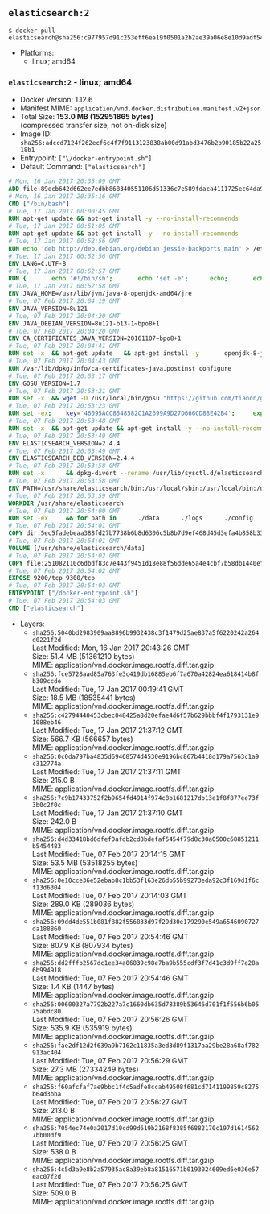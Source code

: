 ## `elasticsearch:2`

```console
$ docker pull elasticsearch@sha256:c977957d91c253eff6ea19f0501a2b2ae39a06e8e10d9adf5404a9fd62579682
```

-	Platforms:
	-	linux; amd64

### `elasticsearch:2` - linux; amd64

-	Docker Version: 1.12.6
-	Manifest MIME: `application/vnd.docker.distribution.manifest.v2+json`
-	Total Size: **153.0 MB (152951865 bytes)**  
	(compressed transfer size, not on-disk size)
-	Image ID: `sha256:adccd7124f262ecf6c4f7f9113123838ab00d91abd3476b2b90185b22a2518b1`
-	Entrypoint: `["\/docker-entrypoint.sh"]`
-	Default Command: `["elasticsearch"]`

```dockerfile
# Mon, 16 Jan 2017 20:35:09 GMT
ADD file:89ecb642d662ee7edbb868340551106d51336c7e589fdaca4111725ec64da957 in / 
# Mon, 16 Jan 2017 20:35:16 GMT
CMD ["/bin/bash"]
# Tue, 17 Jan 2017 00:00:45 GMT
RUN apt-get update && apt-get install -y --no-install-recommends 		ca-certificates 		curl 		wget 	&& rm -rf /var/lib/apt/lists/*
# Tue, 17 Jan 2017 00:51:05 GMT
RUN apt-get update && apt-get install -y --no-install-recommends 		bzip2 		unzip 		xz-utils 	&& rm -rf /var/lib/apt/lists/*
# Tue, 17 Jan 2017 00:52:56 GMT
RUN echo 'deb http://deb.debian.org/debian jessie-backports main' > /etc/apt/sources.list.d/jessie-backports.list
# Tue, 17 Jan 2017 00:52:56 GMT
ENV LANG=C.UTF-8
# Tue, 17 Jan 2017 00:52:57 GMT
RUN { 		echo '#!/bin/sh'; 		echo 'set -e'; 		echo; 		echo 'dirname "$(dirname "$(readlink -f "$(which javac || which java)")")"'; 	} > /usr/local/bin/docker-java-home 	&& chmod +x /usr/local/bin/docker-java-home
# Tue, 17 Jan 2017 00:52:58 GMT
ENV JAVA_HOME=/usr/lib/jvm/java-8-openjdk-amd64/jre
# Tue, 07 Feb 2017 20:04:19 GMT
ENV JAVA_VERSION=8u121
# Tue, 07 Feb 2017 20:04:20 GMT
ENV JAVA_DEBIAN_VERSION=8u121-b13-1~bpo8+1
# Tue, 07 Feb 2017 20:04:20 GMT
ENV CA_CERTIFICATES_JAVA_VERSION=20161107~bpo8+1
# Tue, 07 Feb 2017 20:04:41 GMT
RUN set -x 	&& apt-get update 	&& apt-get install -y 		openjdk-8-jre-headless="$JAVA_DEBIAN_VERSION" 		ca-certificates-java="$CA_CERTIFICATES_JAVA_VERSION" 	&& rm -rf /var/lib/apt/lists/* 	&& [ "$JAVA_HOME" = "$(docker-java-home)" ]
# Tue, 07 Feb 2017 20:04:43 GMT
RUN /var/lib/dpkg/info/ca-certificates-java.postinst configure
# Tue, 07 Feb 2017 20:53:17 GMT
ENV GOSU_VERSION=1.7
# Tue, 07 Feb 2017 20:53:21 GMT
RUN set -x 	&& wget -O /usr/local/bin/gosu "https://github.com/tianon/gosu/releases/download/$GOSU_VERSION/gosu-$(dpkg --print-architecture)" 	&& wget -O /usr/local/bin/gosu.asc "https://github.com/tianon/gosu/releases/download/$GOSU_VERSION/gosu-$(dpkg --print-architecture).asc" 	&& export GNUPGHOME="$(mktemp -d)" 	&& gpg --keyserver ha.pool.sks-keyservers.net --recv-keys B42F6819007F00F88E364FD4036A9C25BF357DD4 	&& gpg --batch --verify /usr/local/bin/gosu.asc /usr/local/bin/gosu 	&& rm -r "$GNUPGHOME" /usr/local/bin/gosu.asc 	&& chmod +x /usr/local/bin/gosu 	&& gosu nobody true
# Tue, 07 Feb 2017 20:53:23 GMT
RUN set -ex; 	key='46095ACC8548582C1A2699A9D27D666CD88E42B4'; 	export GNUPGHOME="$(mktemp -d)"; 	gpg --keyserver ha.pool.sks-keyservers.net --recv-keys "$key"; 	gpg --export "$key" > /etc/apt/trusted.gpg.d/elastic.gpg; 	rm -r "$GNUPGHOME"; 	apt-key list
# Tue, 07 Feb 2017 20:53:48 GMT
RUN set -x 	&& apt-get update && apt-get install -y --no-install-recommends apt-transport-https && rm -rf /var/lib/apt/lists/* 	&& echo 'deb http://packages.elasticsearch.org/elasticsearch/2.x/debian stable main' > /etc/apt/sources.list.d/elasticsearch.list
# Tue, 07 Feb 2017 20:53:49 GMT
ENV ELASTICSEARCH_VERSION=2.4.4
# Tue, 07 Feb 2017 20:53:49 GMT
ENV ELASTICSEARCH_DEB_VERSION=2.4.4
# Tue, 07 Feb 2017 20:53:58 GMT
RUN set -x 		&& dpkg-divert --rename /usr/lib/sysctl.d/elasticsearch.conf 		&& apt-get update 	&& apt-get install -y --no-install-recommends "elasticsearch=$ELASTICSEARCH_DEB_VERSION" 	&& rm -rf /var/lib/apt/lists/*
# Tue, 07 Feb 2017 20:53:58 GMT
ENV PATH=/usr/share/elasticsearch/bin:/usr/local/sbin:/usr/local/bin:/usr/sbin:/usr/bin:/sbin:/bin
# Tue, 07 Feb 2017 20:53:59 GMT
WORKDIR /usr/share/elasticsearch
# Tue, 07 Feb 2017 20:54:00 GMT
RUN set -ex 	&& for path in 		./data 		./logs 		./config 		./config/scripts 	; do 		mkdir -p "$path"; 		chown -R elasticsearch:elasticsearch "$path"; 	done
# Tue, 07 Feb 2017 20:54:01 GMT
COPY dir:5ec5fadebeaa388fd27b7738b6b8d6306c5b8b7d9ef468d45d3efa4b858b338f in ./config 
# Tue, 07 Feb 2017 20:54:01 GMT
VOLUME [/usr/share/elasticsearch/data]
# Tue, 07 Feb 2017 20:54:02 GMT
COPY file:251082110c6dbdf83c7e443f9451d18e88f56dde65a4e4cbf7b58db1440ef558 in / 
# Tue, 07 Feb 2017 20:54:02 GMT
EXPOSE 9200/tcp 9300/tcp
# Tue, 07 Feb 2017 20:54:03 GMT
ENTRYPOINT ["/docker-entrypoint.sh"]
# Tue, 07 Feb 2017 20:54:03 GMT
CMD ["elasticsearch"]
```

-	Layers:
	-	`sha256:5040bd2983909aa8896b9932438c3f1479d25ae837a5f6220242a264d0221f2d`  
		Last Modified: Mon, 16 Jan 2017 20:43:26 GMT  
		Size: 51.4 MB (51361210 bytes)  
		MIME: application/vnd.docker.image.rootfs.diff.tar.gzip
	-	`sha256:fce5728aad85a763fe3c419db16885eb6f7a670a42824ea618414b8fb309ccde`  
		Last Modified: Tue, 17 Jan 2017 00:19:41 GMT  
		Size: 18.5 MB (18535441 bytes)  
		MIME: application/vnd.docker.image.rootfs.diff.tar.gzip
	-	`sha256:c42794440453cbec048425a8d20efae4d6f57b629bbbf4f1793131e91088eb46`  
		Last Modified: Tue, 17 Jan 2017 21:37:12 GMT  
		Size: 566.7 KB (566657 bytes)  
		MIME: application/vnd.docker.image.rootfs.diff.tar.gzip
	-	`sha256:0c0da797ba4835d69468574d4530e9196bc867b4418d179a7563c1a9c312774a`  
		Last Modified: Tue, 17 Jan 2017 21:37:11 GMT  
		Size: 215.0 B  
		MIME: application/vnd.docker.image.rootfs.diff.tar.gzip
	-	`sha256:7c9b17433752f2b9654fd4914f974c8b1681217db13e1f8f877ee73f3b0c2f0c`  
		Last Modified: Tue, 17 Jan 2017 21:37:10 GMT  
		Size: 242.0 B  
		MIME: application/vnd.docker.image.rootfs.diff.tar.gzip
	-	`sha256:d4d33418bd6dfef0afdb2cd8bdefaf5454f79d8c30a0500c68851211b5454483`  
		Last Modified: Tue, 07 Feb 2017 20:14:15 GMT  
		Size: 53.5 MB (53518255 bytes)  
		MIME: application/vnd.docker.image.rootfs.diff.tar.gzip
	-	`sha256:0e10cce36e52ebab8c1bb53f163e26db55b99273eda92c3f169d1f6cf13d6304`  
		Last Modified: Tue, 07 Feb 2017 20:14:03 GMT  
		Size: 289.0 KB (289036 bytes)  
		MIME: application/vnd.docker.image.rootfs.diff.tar.gzip
	-	`sha256:09dd4de551b081f882f556833d97f29d30e179290e549a6546090727da188860`  
		Last Modified: Tue, 07 Feb 2017 20:54:46 GMT  
		Size: 807.9 KB (807934 bytes)  
		MIME: application/vnd.docker.image.rootfs.diff.tar.gzip
	-	`sha256:dd2fffb2567dc1ee34a06839c98e7ba9b555cdf3f7d41c3d9ff7e28a6b994918`  
		Last Modified: Tue, 07 Feb 2017 20:54:46 GMT  
		Size: 1.4 KB (1447 bytes)  
		MIME: application/vnd.docker.image.rootfs.diff.tar.gzip
	-	`sha256:00600327a7792b227a7c1660db635d78389b53646d701f1f556b6b0575abdc80`  
		Last Modified: Tue, 07 Feb 2017 20:56:26 GMT  
		Size: 535.9 KB (535919 bytes)  
		MIME: application/vnd.docker.image.rootfs.diff.tar.gzip
	-	`sha256:fae2df12d2f639a9b7162c11835a3ed3d89f1317aa29be28a68af782913ac404`  
		Last Modified: Tue, 07 Feb 2017 20:56:29 GMT  
		Size: 27.3 MB (27334249 bytes)  
		MIME: application/vnd.docker.image.rootfs.diff.tar.gzip
	-	`sha256:f60afcfaf7ae9bbc1f4c5adfe8ccab49508f681cd7141199859c8275b64d3bba`  
		Last Modified: Tue, 07 Feb 2017 20:56:27 GMT  
		Size: 213.0 B  
		MIME: application/vnd.docker.image.rootfs.diff.tar.gzip
	-	`sha256:7054ec74e0a2017d10cd99d619b2168f8385f6882170c197d16145627bb00df9`  
		Last Modified: Tue, 07 Feb 2017 20:56:25 GMT  
		Size: 538.0 B  
		MIME: application/vnd.docker.image.rootfs.diff.tar.gzip
	-	`sha256:4c5d3a9e8b2a57935ac8a39eb8a81516571b0193024609ed6e036e57eac07f2d`  
		Last Modified: Tue, 07 Feb 2017 20:56:25 GMT  
		Size: 509.0 B  
		MIME: application/vnd.docker.image.rootfs.diff.tar.gzip
